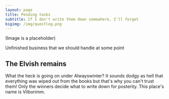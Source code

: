 ```yaml
---
layout: page
title: Pending tasks
subtitle: If I don't write them down somewhere, I'll forget
bigimg: /img/questlog.png
---
```

(Image is a placeholder)

Unfinished business that we should handle at some point

## The Elvish remains

What the heck is going on under Alwayswinter? It sounds dodgy as hell that everything was wiped out from the books but that's why you can't trust them! Only the winners decide what to write down for posterity. This place's name is Vilborimm.